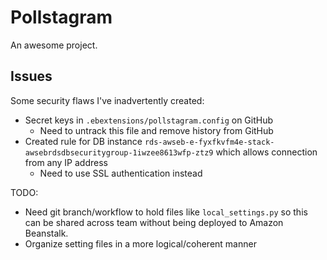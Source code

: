 Pollstagram
===========

An awesome project.

## Issues ##

Some security flaws I've inadvertently created:

*	Secret keys in `.ebextensions/pollstagram.config` on GitHub
	*	Need to untrack this file and remove history from GitHub
*	Created rule for DB instance `rds-awseb-e-fyxfkvfm4e-stack-awsebrdsdbsecuritygroup-1iwzee8613wfp-ztz9` which allows connection from any IP address
	*	Need to use SSL authentication instead
	
TODO:

*	Need git branch/workflow to hold files like `local_settings.py` so this can be shared across team without being deployed to Amazon Beanstalk.
*	Organize setting files in a more logical/coherent manner
